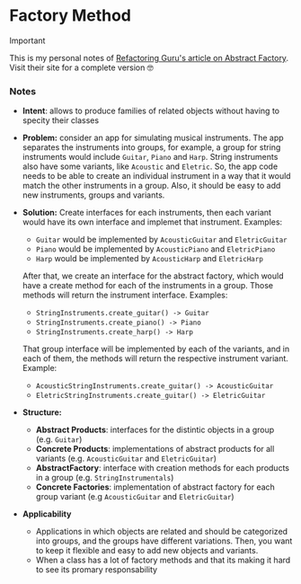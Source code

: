 # Factory Method

> [!IMPORTANT]
> This is my personal notes of [Refactoring Guru's article on Abstract Factory](https://refactoring.guru/design-patterns/abstract-factory). Visit their site for a complete version 🤓

### Notes

- **Intent**: allows to produce families of related objects without having to specity their classes

- **Problem:** consider an app for simulating musical instruments. The app separates the instruments into groups, for example, a group for string instruments would include `Guitar`, `Piano` and `Harp`. String instruments also have some variants, like `Acoustic` and `Eletric`. So, the app code needs to be able to create an  individual instrument in a way that it would match the other instruments in a group.
Also, it should be easy to add new instruments, groups and variants.   

- **Solution:**
    Create interfaces for each instruments, then each variant would have its own interface and implemet that instrument. Examples:
    - `Guitar` would be implemented by `AcousticGuitar` and `EletricGuitar`
    - `Piano` would be implemented by `AcousticPiano` and `EletricPiano`
    - `Harp` would be implemented by `AcousticHarp` and `EletricHarp`
    
    After that, we create an interface for the abstract factory, which would have a create method for each of the instruments in a group. Those methods will return the instrument interface. Examples:
    - `StringInstruments.create_guitar() -> Guitar`
    - `StringInstruments.create_piano() -> Piano`
    - `StringInstruments.create_harp() -> Harp`

    That group interface will be implemented by each of the variants, and in each of them, the methods will return the respective instrument variant. Example:
    - `AcousticStringInstruments.create_guitar() -> AcousticGuitar` 
    - `EletricStringInstruments.create_guitar() -> EletricGuitar` 


- **Structure:**
  - **Abstract Products**: interfaces for the distintic objects in a group (e.g. `Guitar`)
  - **Concrete Products**: implementations of abstract products for all variants (e.g. `AcousticGuitar` and `EletricGuitar`)
  - **AbstractFactory**: interface with creation methods for each products in a group (e.g. `StringInstrumentals`)
  - **Concrete Factories**: implementation of abstract factory for each group variant (e.g `AcousticGuitar` and `EletricGuitar`)
  

- **Applicability**
  - Applications in which objects are related and should be categorized into groups, and the groups have different variations. Then, you want to keep it flexible and easy to add new objects and variants.
  - When a class has a lot of factory methods and that its making it hard to see its promary responsability

  
